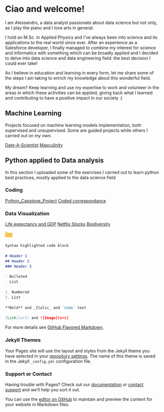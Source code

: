 # Ciao and welcome! 

I am Alessandro, a data analyst passionate about data science but not only, as I play the piano and I love arts in general.

I hold an M.Sc. in Applied Physics and I've always been into science and its applications to the real world since ever. After an experience as a Salesforce developer, I finally managed to combine my interest for science and informatics with something which can be broadly applied and I decided to delve into data science and data engineering field: the best decision I could ever take!

As I believe in education and learning in every form, let me share some of the steps I am taking to enrich my knowledge about this wonderful field.

My dream? Keep learning and use my expertise to work and volunteer in the areas in which these activities can be applied, giving back what I learned and contributing to have a positive impact in our society :)

## Machine Learning

Projects focused on machine learning models implementation, both supervised and unsupervised. Some are guided projects while others I carried out on my own.

[Date-A-Scientist](https://github.com/AleGuarnieri/aleguarnieri.github.io/tree/master/Date-a-Scientist)
[Masculinity](https://github.com/AleGuarnieri/aleguarnieri.github.io/tree/master/Masculinity)


## Python applied to Data analysis

In this section I uploaded some of the exercises I carried out to learn python best practices, mostly applied to the data science field

### Coding
[Python_Capstone_Project](https://github.com/AleGuarnieri/aleguarnieri.github.io/tree/master/Python_Capstone_Project)
[Coded correspondance](https://github.com/AleGuarnieri/aleguarnieri.github.io/tree/master/Coded%20correspondence)


### Data Visualization
[Life expectancy and GDP](https://github.com/AleGuarnieri/aleguarnieri.github.io/tree/master/Life%20expectancy%20and%20GDP)
[Netflix Stocks](https://github.com/AleGuarnieri/aleguarnieri.github.io/tree/master/Netflix%20Stocks)
[Biodiversity](https://github.com/AleGuarnieri/aleguarnieri.github.io/tree/master/Biodiversity)

















![Image](https://github.com/AleGuarnieri/aleguarnieri.github.io/blob/master/images/folder.png) 

```markdown
Syntax highlighted code block

# Header 1
## Header 2
### Header 3

- Bulleted
- List

1. Numbered
2. List

**Bold** and _Italic_ and `Code` text

[Link](url) and ![Image](src)
```

For more details see [GitHub Flavored Markdown](https://guides.github.com/features/mastering-markdown/).

### Jekyll Themes

Your Pages site will use the layout and styles from the Jekyll theme you have selected in your [repository settings](https://github.com/AleGuarnieri/aleguarnieri.github.io/settings). The name of this theme is saved in the Jekyll `_config.yml` configuration file.

### Support or Contact

Having trouble with Pages? Check out our [documentation](https://help.github.com/categories/github-pages-basics/) or [contact support](https://github.com/contact) and we’ll help you sort it out.






You can use the [editor on GitHub](https://github.com/AleGuarnieri/aleguarnieri.github.io/edit/master/index.md) to maintain and preview the content for your website in Markdown files.

















